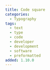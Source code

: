 ```yaml
---
title: Code square
categories:
  - Typography
tags:
  - text
  - type
  - code
  - developer
  - development
  - software
  - preformatted
added: 1.10.0
---
```

